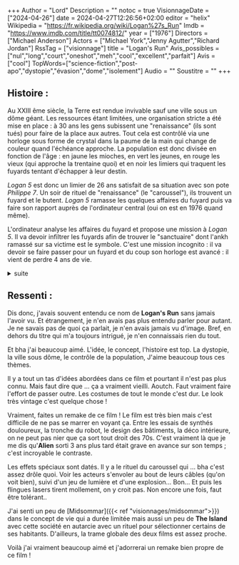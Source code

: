 +++
Author = "Lord"
Description = ""
notoc = true
VisionnageDate = ["2024-04-26"]
date = 2024-04-27T12:26:56+02:00
editor = "helix"
Wikipedia = "https://fr.wikipedia.org/wiki/Logan%27s_Run"
Imdb = "https://www.imdb.com/title/tt0074812/"
year = ["1976"]
Directors = ["Michael Anderson"]
Actors = ["Michael York","Jenny Agutter","Richard Jordan"]
RssTag = ["visionnage"]
title = "Logan's Run"
Avis_possibles = ["nul","long","court","oneshot","meh","cool","excellent","parfait"]
Avis = ["cool"] 
TopWords=["science-fiction","post-apo","dystopie","évasion","dome","isolement"]
Audio = ""
Soustitre = ""
+++
## Histoire : 
Au XXIII ême siècle, la Terre est rendue invivable sauf une ville sous un dôme géant.
Les ressources étant limitées, une organisation stricte a été mise en place : à 30 ans les gens subissent une "renaissance" (ils sont tués) pour faire de la place aux autres.
Tout cela est contrôlé via une horloge sous forme de crystal dans la paume de la main qui change de couleur quand l'échéance approche.
La population est donc divisée en fonction de l'âge : en jaune les mioches, en vert les jeunes, en rouge les vieux (qui approche la trentaine quoi) et en noir les limiers qui traquent les fuyards tentant d'échapper à leur destin.

*Logan 5* est donc un limier de 26 ans satisfait de sa situation avec son pote *Philippe 7*.
Un soir de rituel de "renaissance" (le "caroussel"), ils trouvent un fuyard et le butent.
*Logan 5* ramasse les quelques affaires du fuyard puis va faire son rapport auprès de l'ordinateur central (oui on est en 1976 quand même).

L'ordinateur analyse les affaires du fuyard et propose une mission à *Logan 5*.
Il va devoir infiltrer les fuyards afin de trouver le "sanctuaire" dont l'ankh ramassé sur sa victime est le symbole.
C'est une mission incognito : il va devoir se faire passer pour un fuyard et du coup son horloge est avancé : il vient de perdre 4 ans de vie.

<details><summary>suite</summary>

*Logan 5* est emmerdé par la perte de 4 ans de vie et demande à l'ordinateur s'il va les récupérer une fois la mission accomplie, mais il n'obtient pas de réponse.
Personne n'est au courant, pas même son pote *Philippe 7*.

Il recontacte *Jessica 6* qu'il avait déjà croisé pour tenter de s'accoupler : cette dernière porte un ankh en collier.
Il lui dit que bien qu'étant limier, il veut désormais s'enfuir et donc cherche à rejoindre le sanctuaire.
Elle fait mine de ne pas comprendre, elle n'a pas confiance (à raison).
Cependant elle va avec lui sur une mission de limier pour traquer un fuyard dans un bas-quartier à la limite de l'abandon.
Ils s'y font attaquer mais *Logan 5* gère bien la situation et surtout, une fois la fuyarde trouvée, il ne la tue pas et au contraire lui donne un ptit coup de main.

Maintenant convaincu du revirement, *Jessica 6* accepte de la conduire auprès de son groupe de fuyards.
Mais en y arrivant, une escouade de limiers arrivent et commence à massacrer tout le monde.
*Jessica 6* et *Logan 5* parviennent à s'enfuir, mais ils sont suivis par *Philippe 7*.

Ils traversent des dédales et arrivent à une porte qui s'ouvre via un ankh.
Et là, ils sont enfin hors des limites de la ville, dans une grotte gelée où un robot les accueille.
C'est lui qui est en charge de l'approvisionnement en bouffe de la ville.
Il récolte des algues et planctons mais on voit qu'il ramasse en fait des humains (probablement les fuyards).
Le robot tente alors de les crever mais ils parviennent encore à fuire de la grotte gelée après que le robot ait provoqué un éboulement.

Ils arrivent enfin à la sortie de la grotte.
Ils sont à l'air libre, voient pour la première fois le soleil.
Les voilà dans un monde où la nature a repris ses droits.

Toujours à la recherche du sanctuaire ils voient au loin ce qui ressemble aux ruines de Washington.
Ils s'y rendent et tombent sur un vieil homme en vie avec tout un tas de chat.
Ils discutent et comprennent que sanctuaire n'existe pas et que probablement personne n'est parvenu jusque-là.

Il est temps de retourner en ville pour tenter de libérer toute la population puisque l'extérieur est vivable avec une nature luxuriante.
Les voilà tous trois partis vers la ville mais seul *Logan 5* et *Jessica 6* entrent dans la ville.
Ils alertent les gens mais se font ignorer, par contre ils se font capturer.
Mené à l'ordinateur central, *Logan* se fait interroger concernant le sanctuaire.
L'ordinateur ne comprend pas la réponse comme quoi il n'y a pas de sanctuaire.
Il finit par exploser (ouai le syntax error dans les années 70 ça laisse des traces) et la ville prend cher.
Ça pète de partout et les gens partent pour se protéger.

Ils tombent sur le vieil homme à la lisière du dôme.
Tout le monde est heureux *Logan 5* et *Jessica 6* ont réussi.

</details>


## Ressenti :
Dis donc, j'avais souvent entendu ce nom de **Logan's Run** sans jamais l'avoir vu.
Et étrangement, je n'en avais pas plus entendu parler pour autant.
Je ne savais pas de quoi ça parlait, je n'en avais jamais vu d'image.
Bref, en dehors du titre qui m'a toujours intrigué, je n'en connaissais rien du tout.

Et bha j'ai beaucoup aimé.
L'idée, le concept, l'histoire est top.
La dystopie, la ville sous dôme, le contrôle de la population, 
J'aime beaucoup tous ces thèmes.

Il y a tout un tas d'idées abordées dans ce film et pourtant il n'est pas plus connu.
Mais faut dire que … ça a vraiment vieilli.
Aoutch.
Faut vraiment faire l'effort de passer outre.
Les costumes de tout le monde c'est dur.
Le look très vintage c'est quelque chose !

Vraiment, faites un remake de ce film !
Le film est très bien mais c'est difficile de ne pas se marrer en voyant ça.
Entre les essais de synthés douloureux, la tronche du robot, le design des bâtiments, la déco intérieure, on ne peut pas nier que ça sort tout droit des 70s.
C'est vraiment là que je me dis qu'**Alien** sorti 3 ans plus tard était grave en avance sur son temps ; c'est incroyable le contraste.

Les effets spéciaux sont datés.
Il y a le rituel du caroussel qui … bha c'est assez drôle quoi.
Voir les acteurs s'envoler au bout de leurs câbles (qu'on voit bien), suivi d'un jeu de lumière et d'une explosion…
Bon…
Et puis les flingues lasers tirent mollement, on y croit pas.
Non encore une fois, faut être tolérant..

J'ai senti un peu de [Midsommar]({{< ref "visionnages/midsommar">}}) dans le concept de vie qui a durée limitée mais aussi un peu de **The Island** avec cette société en autarcie avec un rituel pour sélectionner certains de ses habitants.
D'ailleurs, la trame globale des deux films est assez proche.

Voilà j'ai vraiment beaucoup aimé et j'adorrerai un remake bien propre de ce film !
